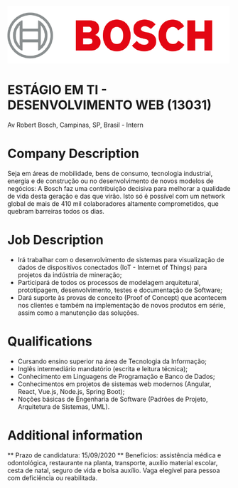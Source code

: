 ![BOSCH Logo](logo.png)
# ESTÁGIO EM TI - DESENVOLVIMENTO WEB (13031)
Av Robert Bosch, Campinas, SP, Brasil - Intern

# Company Description
Seja em áreas de mobilidade, bens de consumo, tecnologia industrial, energia e de construção ou no desenvolvimento de novos modelos de negócios: A Bosch faz uma contribuição decisiva para melhorar a qualidade de vida desta geração e das que virão. Isto só é possível com um network global de mais de 410 mil colaboradores altamente comprometidos, que quebram barreiras todos os dias.

# Job Description
* Irá trabalhar com o desenvolvimento de sistemas para visualização de dados de dispositivos conectados (IoT - Internet of Things) para projetos da indústria de mineração;
* Participará de todos os processos de modelagem arquitetural, prototipagem, desenvolvimento, testes e documentação de Software;
* Dará suporte às provas de conceito (Proof of Concept) que acontecem nos clientes e também na implementação de novos produtos em série, assim como a manutenção das soluções.

# Qualifications
* Cursando ensino superior na área de Tecnologia da Informação;
* Inglês intermediário mandatório (escrita e leitura técnica);
* Conhecimento em Linguagens de Programação e Banco de Dados;
* Conhecimentos em projetos de sistemas web modernos (Angular, React, Vue.js, Node.js, Spring Boot);
* Noções básicas de Engenharia de Software (Padrões de Projeto, Arquitetura de Sistemas, UML).

# Additional information
** Prazo de candidatura: 15/09/2020 **
Benefícios: assistência médica e odontológica, restaurante na planta, transporte, auxílio material escolar, cesta de natal, seguro de vida e bolsa auxílio.
Vaga elegível para pessoa com deficiência ou reabilitada.

